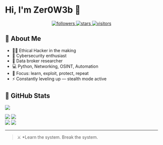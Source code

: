 # Hi, I'm Zer0W3b 👾 
<p align="center">
  <a href="https://github.com/zer0w3b?tab=followers">
    <img alt="followers" title="Follow me on Github" src="https://custom-icon-badges.demolab.com/github/followers/zer0w3b?color=236ad3&labelColor=1155ba&style=for-the-badge&logo=person-add&label=FOLLOW&logoColor=white"/>
  </a>
  <a href="https://github.com/zer0w3b?tab=repositories&sort=stargazers">
    <img alt="stars" title="Total stars on GitHub" src="https://custom-icon-badges.demolab.com/github/stars/zer0w3b?color=1e7a33&labelColor=166026&style=for-the-badge&logo=star&label=STARS"/>
  </a>
  <a href="https://github.com/zer0w3b">
    <img alt="visitors" title="GitHub profile views" src="http://zer0w3b.42web.io/index.php"/>
  </a>
</p>



## 👤 About Me  
- 🕵️‍♂️ Ethical Hacker in the making  
- 🔐 Cybersecurity enthusiast  
- 🧩 Data broker researcher  
- 💻 Python, Networking, OSINT, Automation  
- 🎯 Focus: learn, exploit, protect, repeat  
- ⚡ Constantly leveling up — stealth mode active  

## 🚀 GitHub Stats  

![](http://github-profile-summary-cards.vercel.app/api/cards/profile-details?username=Zer0W3b&theme=graywhite)  

![](http://github-profile-summary-cards.vercel.app/api/cards/repos-per-language?username=Zer0W3b&theme=graywhite)  ![](http://github-profile-summary-cards.vercel.app/api/cards/most-commit-language?username=Zer0W3b&theme=graywhite)  
![](http://github-profile-summary-cards.vercel.app/api/cards/stats?username=Zer0W3b&theme=graywhite)  ![](http://github-profile-summary-cards.vercel.app/api/cards/productive-time?username=Zer0W3b&theme=graywhite&utcOffset=8)  

---
> ⚔️ *Learn the system. Break the system.
